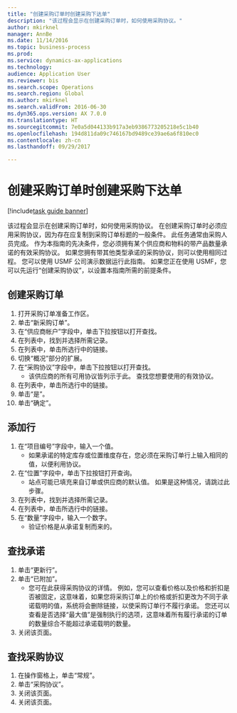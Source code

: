 ```yaml
--- 
title: "创建采购订单时创建采购下达单"
description: "该过程会显示在创建采购订单时，如何使用采购协议。"
author: mkirknel
manager: AnnBe
ms.date: 11/14/2016
ms.topic: business-process
ms.prod: 
ms.service: dynamics-ax-applications
ms.technology: 
audience: Application User
ms.reviewer: bis
ms.search.scope: Operations
ms.search.region: Global
ms.author: mkirknel
ms.search.validFrom: 2016-06-30
ms.dyn365.ops.version: AX 7.0.0
ms.translationtype: HT
ms.sourcegitcommit: 7e0a5d044133b917a3eb9386773205218e5c1b40
ms.openlocfilehash: 194d811da09c746167bd9489ce39ae6a6f810ec0
ms.contentlocale: zh-cn
ms.lasthandoff: 09/29/2017

---
```

# <a name="create-a-purchase-release-order-when-creating-the-purchase-order"></a>创建采购订单时创建采购下达单

[!include[task guide banner](../../includes/task-guide-banner.md)]

该过程会显示在创建采购订单时，如何使用采购协议。 在创建采购订单时必须应用采购协议，因为存在应复制到采购订单标题的一般条件。 此任务通常由采购人员完成。 作为本指南的先决条件，您必须拥有某个供应商和物料的带产品数量承诺的有效采购协议。 如果您拥有带其他类型承诺的采购协议，则可以使用相同过程。 您可以使用 USMF 公司演示数据运行此指南。 如果您正在使用 USMF，您可以先运行“创建采购协议”，以设置本指南所需的前提条件。


## <a name="create-a-purchase-order"></a>创建采购订单
1. 打开采购订单准备工作区。
2. 单击“新采购订单”。
3. 在“供应商帐户”字段中，单击下拉按钮以打开查找。
4. 在列表中，找到并选择所需记录。
5. 在列表中，单击所选行中的链接。
6. 切换“概况”部分的扩展。
7. 在“采购协议”字段中，单击下拉按钮以打开查找。
    * 该供应商的所有可用协议皆列示于此。 查找您想要使用的有效协议。  
8. 在列表中，单击所选行中的链接。
9. 单击“是”。
10. 单击“确定”。

## <a name="add-a-line"></a>添加行
1. 在“项目编号”字段中，输入一个值。
    * 如果承诺的特定库存或位置维度存在，您必须在采购订单行上输入相同的值，以便利用协议。  
2. 在“位置”字段中，单击下拉按钮打开查询。
    * 站点可能已填充来自订单或供应商的默认值。 如果是这种情况，请跳过此步骤。  
3. 在列表中，找到并选择所需记录。
4. 在列表中，单击所选行中的链接。
5. 在“数量”字段中，输入一个数字。
    * 验证价格是从承诺复制而来的。  

## <a name="look-up-the-commitment"></a>查找承诺
1. 单击“更新行”。
2. 单击“已附加”。
    * 您可在此获得采购协议的详情。 例如，您可以查看价格以及价格和折扣是否被固定，这意味着，如果您将采购订单上的价格或折扣更改为不同于承诺载明的值，系统将会删除链接，以使采购订单行不履行承诺。 您还可以查看是否选择“最大值”是强制执行的选项，这意味着所有履行承诺的订单的数量综合不能超过承诺载明的数量。  
3. 关闭该页面。

## <a name="look-up-the-purchase-agreement"></a>查找采购协议
1. 在操作窗格上，单击“常规”。
2. 单击“采购协议”。
3. 关闭该页面。
4. 关闭该页面。


